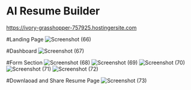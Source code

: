 # AI Resume Builder
https://ivory-grasshopper-757925.hostingersite.com


#Landing Page
![Screenshot (66)](https://github.com/user-attachments/assets/f2da7ca9-56f5-4247-9158-86af3f0c2c83)

#Dashboard
![Screenshot (67)](https://github.com/user-attachments/assets/8d6d96d6-6f37-4cd3-b1d8-4abc8c036042)

#Form Section
![Screenshot (68)](https://github.com/user-attachments/assets/17c3fdf5-3b0e-45c1-b571-9e5c2c114873)
![Screenshot (69)](https://github.com/user-attachments/assets/f8c3657b-c6a8-4739-9c97-966553615da2)
![Screenshot (70)](https://github.com/user-attachments/assets/3132b7c6-504b-4b15-95eb-f0d32405b13e)
![Screenshot (71)](https://github.com/user-attachments/assets/a570f7d5-2d12-4abd-96fb-fb20fc216fc2)
![Screenshot (72)](https://github.com/user-attachments/assets/78e01a33-a6be-4984-887d-b30f3cc08397)

#Downlaoad and Share Resume Page
![Screenshot (73)](https://github.com/user-attachments/assets/13613b95-976a-4606-95b7-62baaa68c1bf)
